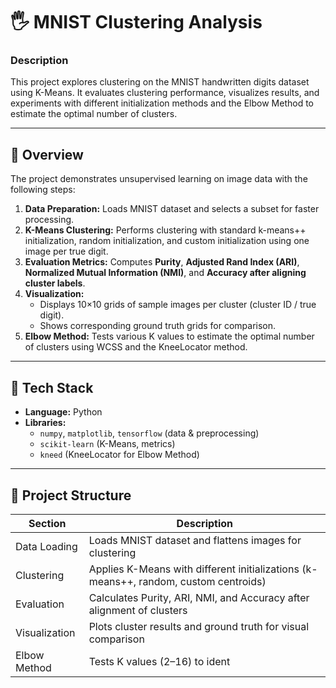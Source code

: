 # 🖐️ MNIST Clustering Analysis

### **Description**
This project explores clustering on the MNIST handwritten digits dataset using K-Means. It evaluates clustering performance, visualizes results, and experiments with different initialization methods and the Elbow Method to estimate the optimal number of clusters.

---

## 🚀 Overview
The project demonstrates unsupervised learning on image data with the following steps:

1. **Data Preparation:** Loads MNIST dataset and selects a subset for faster processing.  
2. **K-Means Clustering:** Performs clustering with standard k-means++ initialization, random initialization, and custom initialization using one image per true digit.  
3. **Evaluation Metrics:** Computes **Purity**, **Adjusted Rand Index (ARI)**, **Normalized Mutual Information (NMI)**, and **Accuracy after aligning cluster labels**.  
4. **Visualization:**  
   - Displays 10×10 grids of sample images per cluster (cluster ID / true digit).  
   - Shows corresponding ground truth grids for comparison.  
5. **Elbow Method:** Tests various K values to estimate the optimal number of clusters using WCSS and the KneeLocator method.

---

## 🧩 Tech Stack
- **Language:** Python  
- **Libraries:**  
  - `numpy`, `matplotlib`, `tensorflow` (data & preprocessing)  
  - `scikit-learn` (K-Means, metrics)  
  - `kneed` (KneeLocator for Elbow Method)  

---

## 📁 Project Structure
| Section | Description |
|---------|-------------|
| Data Loading | Loads MNIST dataset and flattens images for clustering |
| Clustering | Applies K-Means with different initializations (k-means++, random, custom centroids) |
| Evaluation | Calculates Purity, ARI, NMI, and Accuracy after alignment of clusters |
| Visualization | Plots cluster results and ground truth for visual comparison |
| Elbow Method | Tests K values (2–16) to ident
